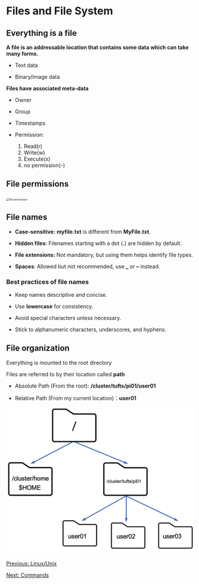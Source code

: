# Files and File System

## Everything is a file
**A file is an addressable location that contains some data which can take many forms.**

- Text data 

- Binary/Image data

**Files have associated meta-data** 

- Owner

- Group

- Timestamps

- Permission:

    1. Read(r)
    2. Write(w)
    3. Execute(x)
    4. no permission(-)

## File permissions

<img src="../images/permission.png" alt="file permission" style="zoom:50%;" />

## File names

- **Case-sensitive:** **myfile.txt** is different from **MyFile.txt**.

- **Hidden files**: Filenames starting with a dot (**.**) are hidden by default.

- **File extensions:** Not mandatory, but using them helps identify file types.

- **Spaces**: Allowed but not recommended, use **_** or **–** instead.

### Best practices of file names
 
- Keep names descriptive and concise.

- Use **lowercase** for consistency.

- Avoid special characters unless necessary.

- Stick to alphanumeric characters, underscores, and hyphens.

## File organization
Everything is mounted to the root directory 

Files are referred to by their location called **path** 

- Absolute Path (From the root): **/cluster/tufts/pi01/user01**

- Relative Path (From my current location)：**user01**

<img src="../images/file_system.png" width="600">

[Previous: Linux/Unix ](01_what_is_linux.md)                                                                    

[Next: Commands](03_basictools.md)

